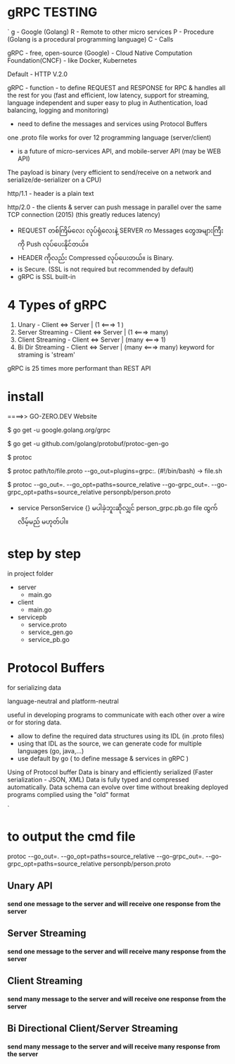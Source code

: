 # gRPC TESTING

`
g - Google (Golang)
R - Remote to other micro services
P - Procedure (Golang is a procedural programming language)
C - Calls 

gRPC - free, open-source (Google) - Cloud Native Computation Foundation(CNCF) - like Docker, Kubernetes

Default - HTTP V.2.0

gRPC - function - to define REQUEST and RESPONSE for RPC & handles all the rest for you
(fast and efficient, low latency, support for streaming, language independent and super easy to plug in Authentication, load balancing, logging and monitoring)

- need to define the messages and services using Protocol Buffers

one .proto file works for over 12 programming language (server/client)

- is a future of micro-services API, and mobile-server API (may be WEB API) 

The payload is binary (very efficient to send/receive on a network and serialize/de-serializer on a CPU)

http/1.1 - header is a plain text

http/2.0 - the clients & server can push message in parallel over the same TCP connection (2015)
(this greatly reduces latency)
 - REQUEST တစ်ကြိမ်လေး လုပ်ရုံလေးနဲ့ SERVER က Messages တွေအများကြီးကို Push လုပ်ပေးနိုင်တယ်။
 - HEADER ကိုလည်း Compressed လုပ်ပေးတယ်။ is Binary. 
  - is Secure. (SSL is not required but recommended by default)
 - gRPC is SSL built-in

 4 Types of gRPC
 ===============
1. Unary 			- Client <=> Server | (1 <===> 1 ) 
2. Server Streaming	- Client <=> Server | (1 <===> many)
3. Client Streaming	- Client <=> Server | (many <===> 1)
4. Bi Dir Streaming	- Client <=> Server | (many <===> many)
keyword for straming is 'stream'

gRPC is 25 times more performant than REST API

install
======

====>> GO-ZERO.DEV Website 

$ go get -u google.golang.org/grpc

$ go get -u github.com/golang/protobuf/protoc-gen-go

$ protoc

$ protoc path/to/file.proto --go_out=plugins=grpc:.
(#!/bin/bash) -> file.sh

$ protoc --go_out=. --go_opt=paths=source_relative --go-grpc_out=. --go-grpc_opt=paths=source_relative personpb/person.proto

 - service PersonService {} မပါခဲ့ဘူးဆိုလျှင် person_grpc.pb.go file ထွက်လိမ့်မည် မဟုတ်ပါ။

step by step
===========
in project folder
- server
   - main.go
- client
   - main.go
- servicepb
   - service.proto
   - service_gen.go
   - service_pb.go 

Protocol Buffers
=================

 for serializing data

 language-neutral and platform-neutral

 useful in developing programs to communicate with each other over a wire or for  storing data.

- allow to define the required data structures using its IDL (in .proto files)
- using that IDL as the source, we can generate code for multiple languages (go, java,...)
- use default by go ( to define message & services in gRPC )

Using of Protocol buffer
Data is binary and efficiently serialized (Faster serialization - JSON, XML)
Data is fully typed and compressed automatically.
Data schema can evolve over time without breaking deployed programs complied using the "old" format

`

to output the cmd file
===========
protoc --go_out=. --go_opt=paths=source_relative --go-grpc_out=. --go-grpc_opt=paths=source_relative personpb/person.proto

## Unary API

#### send one message to the server and will receive one response from the server

## Server Streaming

#### send one message to the server and will receive many response from the server

## Client Streaming

#### send many message to the server and will receive one response from the server

## Bi Directional Client/Server Streaming

#### send many message to the server and will receive many response from the server